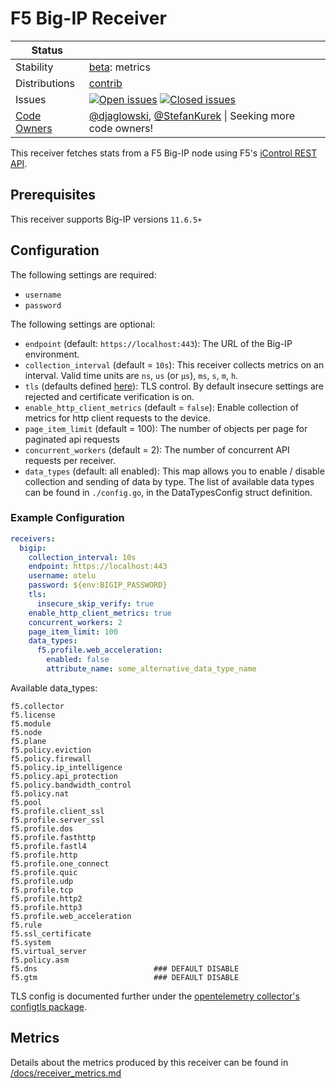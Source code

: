 # F5 Big-IP Receiver

<!-- status autogenerated section -->
| Status        |           |
| ------------- |-----------|
| Stability     | [beta]: metrics   |
| Distributions | [contrib] |
| Issues        | [![Open issues](https://img.shields.io/github/issues-search/open-telemetry/opentelemetry-collector-contrib?query=is%3Aissue%20is%3Aopen%20label%3Areceiver%2Fbigip%20&label=open&color=orange&logo=opentelemetry)](https://github.com/open-telemetry/opentelemetry-collector-contrib/issues?q=is%3Aopen+is%3Aissue+label%3Areceiver%2Fbigip) [![Closed issues](https://img.shields.io/github/issues-search/open-telemetry/opentelemetry-collector-contrib?query=is%3Aissue%20is%3Aclosed%20label%3Areceiver%2Fbigip%20&label=closed&color=blue&logo=opentelemetry)](https://github.com/open-telemetry/opentelemetry-collector-contrib/issues?q=is%3Aclosed+is%3Aissue+label%3Areceiver%2Fbigip) |
| [Code Owners](https://github.com/open-telemetry/opentelemetry-collector-contrib/blob/main/CONTRIBUTING.md#becoming-a-code-owner)    | [@djaglowski](https://www.github.com/djaglowski), [@StefanKurek](https://www.github.com/StefanKurek) \| Seeking more code owners! |

[beta]: https://github.com/open-telemetry/opentelemetry-collector#beta
[contrib]: https://github.com/open-telemetry/opentelemetry-collector-releases/tree/main/distributions/otelcol-contrib
<!-- end autogenerated section -->

This receiver fetches stats from a F5 Big-IP node using F5's [iControl REST API](https://clouddocs.f5.com/api/icontrol-rest).

## Prerequisites

This receiver supports Big-IP versions `11.6.5+`

## Configuration

The following settings are required:

- `username`
- `password`

The following settings are optional:

- `endpoint` (default: `https://localhost:443`): The URL of the Big-IP environment.
- `collection_interval` (default = `10s`): This receiver collects metrics on an interval. Valid time units are `ns`, `us` (or `µs`), `ms`, `s`, `m`, `h`.
- `tls` (defaults defined [here](https://github.com/open-telemetry/opentelemetry-collector/blob/main/config/configtls/README.md)): TLS control. By default insecure settings are rejected and certificate verification is on.
- `enable_http_client_metrics` (default = `false`): Enable collection of metrics for http client requests to the device.
- `page_item_limit` (default = 100): The number of objects per page for paginated api requests
- `concurrent_workers` (default = 2): The number of concurrent API requests per receiver.
- `data_types` (default: all enabled): This map allows you to enable / disable collection and sending of data by type. The list of available data types can be found in `./config.go`, in the DataTypesConfig struct definition.

### Example Configuration

```yaml
receivers:
  bigip:
    collection_interval: 10s
    endpoint: https://localhost:443
    username: otelu
    password: ${env:BIGIP_PASSWORD}
    tls:
      insecure_skip_verify: true
    enable_http_client_metrics: true
    concurrent_workers: 2
    page_item_limit: 100
    data_types:
      f5.profile.web_acceleration:
        enabled: false
        attribute_name: some_alternative_data_type_name
```

Available data_types:
```
f5.collector
f5.license
f5.module
f5.node
f5.plane
f5.policy.eviction
f5.policy.firewall
f5.policy.ip_intelligence
f5.policy.api_protection
f5.policy.bandwidth_control
f5.policy.nat
f5.pool
f5.profile.client_ssl
f5.profile.server_ssl
f5.profile.dos
f5.profile.fasthttp
f5.profile.fastl4
f5.profile.http
f5.profile.one_connect
f5.profile.quic
f5.profile.udp
f5.profile.tcp
f5.profile.http2
f5.profile.http3
f5.profile.web_acceleration
f5.rule
f5.ssl_certificate
f5.system
f5.virtual_server
f5.policy.asm
f5.dns                          ### DEFAULT DISABLE
f5.gtm                          ### DEFAULT DISABLE
```

TLS config is documented further under the [opentelemetry collector's configtls package](https://github.com/open-telemetry/opentelemetry-collector/blob/main/config/configtls/README.md).

## Metrics

Details about the metrics produced by this receiver can be found in [/docs/receiver_metrics.md](/docs/receiver_metrics.md)

